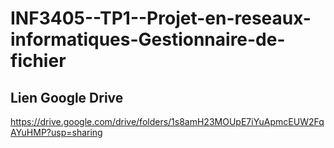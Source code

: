 
# INF3405--TP1--Projet-en-reseaux-informatiques-Gestionnaire-de-fichier

## Lien Google Drive
https://drive.google.com/drive/folders/1s8amH23MOUpE7iYuApmcEUW2FqAYuHMP?usp=sharing




